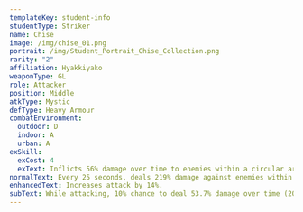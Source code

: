 ```yaml
---
templateKey: student-info
studentType: Striker
name: Chise
image: /img/chise_01.png
portrait: /img/Student_Portrait_Chise_Collection.png
rarity: "2"
affiliation: Hyakkiyako
weaponType: GL
role: Attacker
position: Middle
atkType: Mystic
defType: Heavy Armour
combatEnvironment:
  outdoor: D
  indoor: A
  urban: A
exSkill:
  exCost: 4
  exText: Inflicts 56% damage over time to enemies within a circular area (10 sec).
normalText: Every 25 seconds, deals 219% damage against enemies within a circular area.
enhancedText: Increases attack by 14%.
subText: While attacking, 10% chance to deal 53.7% damage over time (20 sec) (CD 5 sec)
---
```

